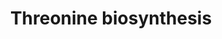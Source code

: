 ---
annotations:
- id: PW:0001278
  parent: classic metabolic pathway
  type: Pathway Ontology
  value: threonine biosynthetic pathway
authors:
- M.Braymer
- MaintBot
- Ddigles
- Egonw
- DeSl
- AlexanderPico
- Eweitz
description: 'Threonine biosynthesis as shown here covers the process of converting
  L-Aspartate into threonine. This pathway is regulated at multiple points by its
  end product, both via enzyme inhibition and attenuation. There is a three-step pathway
  that converts L-aspartate into homoserine. Two of the three enzymes that catalyze
  the first step in this pathway are bifunctional, also serving to catalyze the later
  step in the pathway. Homoserine feeds into biosynthetic pathways for both threonine
  and methionine. Fittingly, this pathway is regulated by the outputs of both of those
  pathways. SOURCE: SGD pathways, http://pathway.yeastgenome.org/server.html'
last-edited: 2021-05-20
organisms:
- Saccharomyces cerevisiae
redirect_from:
- /index.php/Pathway:WP331
- /instance/WP331
- /instance/WP331_r117349
revision: r117349
schema-jsonld:
- '@context': https://schema.org/
  '@id': https://wikipathways.github.io/pathways/WP331.html
  '@type': Dataset
  creator:
    '@type': Organization
    name: WikiPathways
  description: 'Threonine biosynthesis as shown here covers the process of converting
    L-Aspartate into threonine. This pathway is regulated at multiple points by its
    end product, both via enzyme inhibition and attenuation. There is a three-step
    pathway that converts L-aspartate into homoserine. Two of the three enzymes that
    catalyze the first step in this pathway are bifunctional, also serving to catalyze
    the later step in the pathway. Homoserine feeds into biosynthetic pathways for
    both threonine and methionine. Fittingly, this pathway is regulated by the outputs
    of both of those pathways. SOURCE: SGD pathways, http://pathway.yeastgenome.org/server.html'
  keywords:
  - ADP
  - ATP
  - H+
  - H2O
  - HOM2
  - HOM3
  - HOM6
  - L-Aspartate
  - L-Aspartate-semialdehyde
  - L-Aspartyl-4-P
  - L-threonine
  - NADP
  - NADPH
  - O-phospho-L-homoserine
  - THR1
  - THR4
  - homoserine
  - phosphate
  license: CC0
  name: Threonine biosynthesis
seo: CreativeWork
title: Threonine biosynthesis
wpid: WP331
---